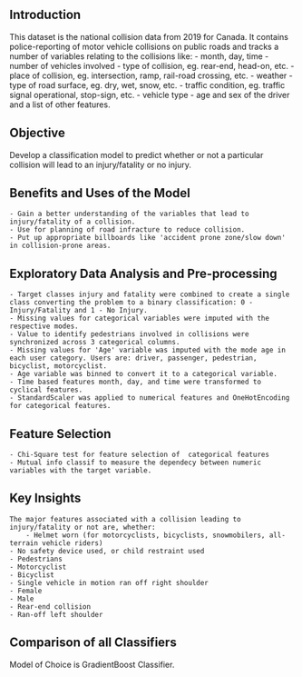 ## Introduction
This dataset is the national collision data from 2019 for Canada. It contains police-reporting of motor vehicle collisions on public roads and tracks a number of variables relating to the collisions like:
    - month, day, time
    - number of vehicles involved
    - type of collision, eg. rear-end, head-on, etc.
    - place of collision, eg. intersection, ramp, rail-road crossing, etc.
    - weather
    - type of road surface, eg. dry, wet, snow, etc.
    - traffic condition, eg. traffic signal operational, stop-sign, etc.
    - vehicle type
    - age and sex of the driver
    and a list of other features.

## Objective
Develop a classification model to predict whether or not a particular collision will lead to an injury/fatality or no injury.

## Benefits and Uses of the Model
    - Gain a better understanding of the variables that lead to injury/fatality of a collision.
    - Use for planning of road infracture to reduce collision.
    - Put up appropriate billboards like 'accident prone zone/slow down' in collision-prone areas.

## Exploratory Data Analysis and Pre-processing
    - Target classes injury and fatality were combined to create a single class converting the problem to a binary classification: 0 - Injury/Fatality and 1 - No Injury.
    - Missing values for categorical variables were imputed with the respective modes.
    - Value to identify pedestrians involved in collisions were synchronized across 3 categorical columns.
    - Missing values for 'Age' variable was imputed with the mode age in each user category. Users are: driver, passenger, pedestrian,      bicyclist, motorcyclist.
    - Age variable was binned to convert it to a categorical variable.
    - Time based features month, day, and time were transformed to cyclical features.
    - StandardScaler was applied to numerical features and OneHotEncoding for categorical features.
    
## Feature Selection
    - Chi-Square test for feature selection of  categorical features
    - Mutual info classif to measure the dependecy between numeric variables with the target variable.

## Key Insights
    The major features associated with a collision leading to  injury/fatality or not are, whether:
        - Helmet worn (for motorcyclists, bicyclists, snowmobilers, all-terrain vehicle riders)
    - No safety device used, or child restraint used
    - Pedestrians
    - Motorcyclist
    - Bicyclist
    - Single vehicle in motion ran off right shoulder
    - Female
    - Male
    - Rear-end collision
    - Ran-off left shoulder 
    
## Comparison of all Classifiers


Model of Choice is GradientBoost Classifier.